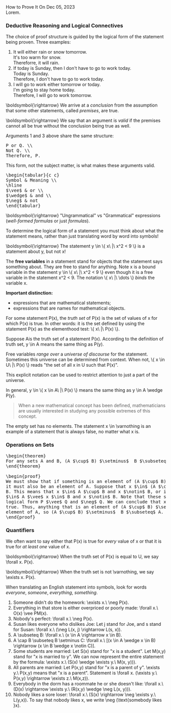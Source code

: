 <post-metadata>
  <post-title>How to Prove It</post-title>
  <post-date>On Dec 05, 2023</post-date>
  <post-tags></post-tags>
</post-metadata>

<div id="post-excerpt">
Lorem.
</div>

<div id=generated-toc></div>

### Deductive Reasoning and Logical Connectives

The choice of proof structure is guided by the logical form of the statement
being proven. Three examples:

1. It will either rain or snow tomorrow. </br>
   It's too warm for snow. </br>
   Thereforre, it will rain.
2. If today is Sunday, then I don't have to go to work today. </br>
   Today is Sunday. </br>
   Therefore, I don't have to go to work today.
3. I will go to work either tomorrow or today. </br>
   I'm going to stay home today. </br>
   Therefore, I will go to work tomorrow.

<imath>\\boldsymbol{\\rightarrow}</imath> We arrive at a _conclusion_ from the
assumption that some other statements, called _premises_, are true.

<imath>\\boldsymbol{\\rightarrow}</imath> We say that an argument is _valid_ if
the premises cannot all be true without the conclusion being true as well.

Arguments 1 and 3 above share the same structure:

<pre class="display-math">
P or Q. \\
Not Q. \\
Therefore, P.
</pre>

This form, not the subject matter, is what makes these arguments valid.

<pre class="display-math">
\begin{tabular}{c c}
Symbol & Meaning \\
\hline
$\vee$ & or \\
$\wedge$ & and \\
$\neg$ & not
\end{tabular}
</pre>

<imath>\\boldsymbol{\\rightarrow}</imath> "Ungrammatical" vs "Grammatical"
expressions (_well-formed formulas_ or just _formulas_).

To determine the logical form of a statement you must think about what the
statement means, rather than just translating word by word into symbols!

<imath>\\boldsymbol{\\rightarrow}</imath> The statement
<imath>y \\in \\{ x\ |\ x^2 < 9 \\}</imath> is a statement about
<imath>y</imath>, but not <imath>x</imath>!

The **free variables** in a statement stand for objects that the statement says
something about. They are free to stand for anything. Note <imath>x</imath> is a
bound variable in the statement
<imath>y \\in \\{ x\ |\ x^2 < 9 \\}</imath> even though it is a free variable in
the statement <imath>x^2 < 9</imath>. The notation
<imath>\\{ x\ |\ \\dots \\}</imath> *binds* the variable <imath>x</imath>.

**Important distinction:**

* expressions that are mathematical statements;
* expressions that are names for mathematical objects.

For some statement <imath>P(x)</imath>, the *truth set* of <imath>P(x)</imath>
is the set of values of <imath>x</imath> for which <imath>P(x)</imath> is
true. In other words: it is the set defined by using the statement
<imath>P(x)</imath> as the elementhood test: <imath>\\{ x\ |\ P(x) \\}</imath>.

Suppose <imath>A</imath>is the truth set of a statement
<imath>P(x)</imath>. According to the definition of truth set, <imath>y \\in
A</imath> means the same thing as <imath>P(y)</imath>.

Free variables *range over* a *universe of discourse* for the
statement. Sometimes this universe can be determined from context. When not,
<imath>\\{ x \\in U\ |\ P(x) \\}</imath> reads "the set of all <imath>x</imath>
in <imath>U</imath> such that <imath>P(x)</imath>".

This explicit notation can be used to restrict attention to just a part of the
universe.

In general, <imath>y \\in \\{ x \\in A\ |\ P(x) \\}</imath> means the same thing
as <imath>y \\in A \\wedge P(y)</imath>.

> When a new mathematical concept has been defined, mathematicians are usually
> interested in studying any possible extremes of this concept.

The empty set has no elements. The statement <imath>x \\in \\varnothing</imath>
is an example of a statement that is always false, no matter what
<imath>x</imath> is.

### Operations on Sets

<pre class="display-math">
\begin{theorem}
For any sets A and B, (A $\cup$ B) $\setminus$  B $\subseteq$ A.
\end{theorem}

\begin{proof}
We must show that if something is an element of (A $\cup$ B) $\setminus$ B, then
it must also be an element of A. Suppose that x $\in$ (A $\cup$ B) $\setminus$
B. This means that x $\in$ A $\cup$ B and x $\notin$ B, or in other words x
$\in$ A $\vee$ x $\in$ B and x $\notin$ B. Note that these statements have the
logical form P $\vee$ Q and $\neg$ Q. We can conclude that x $\in$ A must be
true. Thus, anything that is an element of (A $\cup$ B) $\setminus$ B must be an
element of A, so (A $\cup$ B) $\setminus$  B $\subseteq$ A.
\end{proof}
</pre>

### Quantifiers

We often want to say either that <imath>P(x)</imath> is true for _every_ value
of <imath>x</imath> or that it is true for _at least one_ value of <imath>x</imath>.

<imath>\\boldsymbol{\\rightarrow}</imath> When the truth set of
<imath>P(x)</imath> is equal to <imath>U</imath>, we say
<imath>\\forall x. P(x)</imath>.

<imath>\\boldsymbol{\\rightarrow}</imath> When the truth set is not
<imath>\\varnothing</imath>, we say <imath>\\exists x. P(x)</imath>.

When translating an English statement into symbols, look for words _everyone_,
_someone_, _everything_, _something_.

1. Someone didn't do the homework: <imath>\\exists x.\ \\neg P(x).</imath>
2. Everything in that store is either overpriced or poorly made:
   <imath>\\forall x.\ O(x) \\vee PM(x)</imath>.
3. Nobody's perfect: <imath>\\forall x.\ \\neg P(x)</imath>.
4. Susan likes everyone who dislikes Joe: Let <imath>j</imath> stand for Joe,
   and <imath>s</imath> stand for Susan:
   <imath>\\forall x.\ (\\neg L(x, j) \\rightarrow L(s, x))</imath>.
5. <imath>A \\subseteq B</imath>:
   <imath>\\forall x.\ (x \\in A \\rightarrow x \\in B)</imath>.
6. <imath>A \\cap B \\subseteq B \\setminus C</imath>:
   <imath>\\forall x.\ [(x \\in A \\wedge x \\in B) \\rightarrow (x \\in B \\wedge
   x \\notin C)]</imath>.
7. Some students are married: Let <imath>S(x)</imath> stand for
   "<imath>x</imath> is a student". Let <imath>M(x,y)</imath> stand for "x is
   married to y". We can now represent the entire statement by the formula:
   <imath>\\exists x.\ (S(x) \\wedge \\exists y.\ M(x, y)))</imath>.
8. All parents are married: Let <imath>P(x,y)</imath> stand for
   "<imath>x</imath> is a parent of <imath>y</imath>".
   <imath>\\exists y.\ P(x,y)</imath> means that "<imath>x</imath> is a
   parent". Statement is <imath>\\forall x. (\\exists y.\ P(x,y) \\rightarrow
   \\exists z.\ M(x,z))</imath>.
9. Everybody in the dorm has a roommate he or she doesn't like:
   <imath>\\forall x.\ (D(x) \\rightarrow \\exists y.\ (R(x,y) \\wedge \\neg
   L(x, y)))</imath>.
10. Nobody likes a sore loser: <imath>\\forall x.\ (S(x) \\rightarrow \\neg
    \\exists y.\ L(y,x))</imath>. To say that nobody likes <imath>x</imath>, we
    write <imath>\\neg (\\text{somebody likes }x)</imath>.
